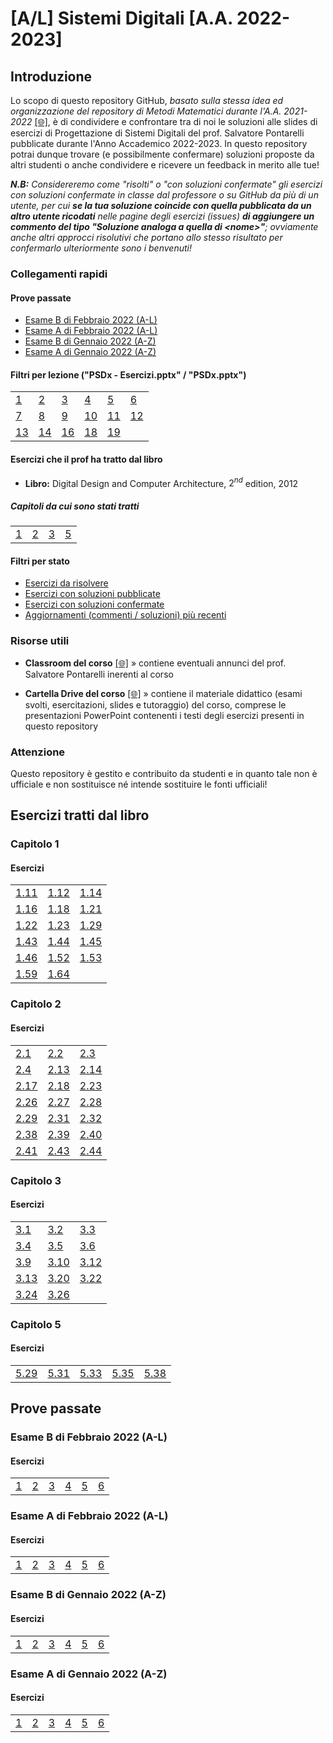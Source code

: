 # [A/L] Sistemi Digitali [A.A. 2022-2023]

## Introduzione

Lo scopo di questo repository GitHub, _basato sulla stessa idea ed organizzazione del repository di Metodi Matematici durante l'A.A. 2021-2022_ [[🌐]](https://github.com/sapienzastudentsnetwork/mmi2122), è di condividere e confrontare tra di noi le soluzioni alle slides di esercizi di Progettazione di Sistemi Digitali del prof. Salvatore Pontarelli pubblicate durante l'Anno Accademico 2022-2023. In questo repository potrai dunque trovare (e possibilmente confermare) soluzioni proposte da altri studenti o anche condividere e ricevere un feedback in merito alle tue!

_**N.B:** Considereremo come "risolti" o "con soluzioni confermate" gli esercizi con soluzioni confermate in classe dal professore o su GitHub da più di un utente, per cui **se la tua soluzione coincide con quella pubblicata da un altro utente ricodati** nelle pagine degli esercizi (issues) **di aggiungere un commento del tipo "Soluzione analoga a quella di \<nome\>"**; ovviamente anche altri approcci risolutivi che portano allo stesso risultato per confermarlo ulteriormente sono i benvenuti!_

### Collegamenti rapidi

#### Prove passate

- [Esame B di Febbraio 2022 (A-L)](#esame-b-di-febbraio-2022-a-l)
- [Esame A di Febbraio 2022 (A-L)](#esame-a-di-febbraio-2022-a-l)
- [Esame B di Gennaio 2022 (A-Z)](#esame-b-di-gennaio-2022-a-z)
- [Esame A di Gennaio 2022 (A-Z)](#esame-a-di-gennaio-2022-a-z)

#### Filtri per lezione ("PSDx - Esercizi.pptx" / "PSDx.pptx")

|    |    |    |    |    |    |
|----|----|----|----|----|----|
| [1](../../issues?q=is%3Aissue+label%3Apsd1+sort%3Acreated-asc+) | [2](../../issues?q=is%3Aissue+label%3Apsd2+sort%3Acreated-asc+) | [3](../../issues?q=is%3Aissue+label%3Apsd3+sort%3Acreated-asc+) | [4](../../issues?q=is%3Aissue+label%3Apsd4+sort%3Acreated-asc+) | [5](../../issues?q=is%3Aissue+label%3Apsd5+sort%3Acreated-asc+) | [6](../../issues?q=is%3Aissue+label%3Apsd6+sort%3Acreated-asc+) |
| [7](../../issues?q=is%3Aissue+label%3Apsd7+sort%3Acreated-asc+) | [8](../../issues?q=is%3Aissue+label%3Apsd8+sort%3Acreated-asc+) | [9](../../issues?q=is%3Aissue+label%3Apsd9+sort%3Acreated-asc+) | [10](../../issues?q=is%3Aissue+label%3Apsd10+sort%3Acreated-asc+) | [11](../../issues?q=is%3Aissue+label%3Apsd11+sort%3Acreated-asc+) | [12](../../issues?q=is%3Aissue+label%3Apsd12+sort%3Acreated-asc+) |
| [13](../../issues?q=is%3Aissue+label%3Apsd13+sort%3Acreated-asc+) | [14](../../issues?q=is%3Aissue+label%3Apsd14+sort%3Acreated-asc+) | [16](../../issues?q=is%3Aissue+label%3Apsd16+sort%3Acreated-asc+) | [18](../../issues?q=is%3Aissue+label%3Apsd18+sort%3Acreated-asc+) | [19](../../issues?q=is%3Aissue+label%3Apsd19+sort%3Acreated-asc+) | |

#### Esercizi che il prof ha tratto dal libro

- **Libro:** Digital Design and Computer Architecture, $2^{nd}$ edition, 2012

##### Capitoli da cui sono stati tratti

|    |    |    |    |
|----|----|----|----|
| [1](#capitolo-1) | [2](#capitolo-2) | [3](#capitolo-3) | [5](#capitolo-5) |

#### Filtri per stato
- [Esercizi da risolvere](../../issues?q=is%3Aissue+sort%3Aupdated-desc+label%3A"da+risolvere"+)
- [Esercizi con soluzioni pubblicate](../../issues?q=is%3Aissue+sort%3Aupdated-desc+-label%3A"da+risolvere"+-label%3A"duplicato")
- [Esercizi con soluzioni confermate](../../issues?q=is%3Aissue+sort%3Aupdated-desc+label%3Arisolto)
- [Aggiornamenti (commenti / soluzioni) più recenti](../../issues?q=sort%3Aupdated-desc+)

### Risorse utili

- **Classroom del corso** [[🌐]](https://classroom.google.com/c/MTczNjk2NDI1MjI5?cjc=blb53dw) » contiene eventuali annunci del prof. Salvatore Pontarelli inerenti al corso

- **Cartella Drive del corso** [[🌐]](https://drive.google.com/drive/folders/1yrcePCVNrA-kGAHzX5JdqRXziNENfjt4UW_YhLIxZPPUFavHArMU1fnTGKoX1CRnKPKh-xg2?usp=sharing) » contiene il materiale didattico (esami svolti, esercitazioni, slides e tutoraggio) del corso, comprese le presentazioni PowerPoint contenenti i testi degli esercizi presenti in questo repository

### Attenzione

Questo repository è gestito e contribuito da studenti e in quanto tale non è ufficiale e non sostituisce né intende sostituire le fonti ufficiali!

## Esercizi tratti dal libro

### Capitolo 1

#### Esercizi

|    |    |    |
|----|----|----|
| [1.11](../../issues/6) | [1.12](../../issues/7) | [1.14](../../issues/1) |
| [1.16](../../issues/2) | [1.18](../../issues/3) | [1.21](../../issues/13) |
| [1.22](../../issues/5) | [1.23](../../issues/14) | [1.29](../../issues/12) |
| [1.43](../../issues/8) | [1.44](../../issues/9) | [1.45](../../issues/10) |
| [1.46](../../issues/11) | [1.52](../../issues/16) | [1.53](../../issues/16) |
| [1.59](../../issues/17) | [1.64](../../issues/18) | |

### Capitolo 2

#### Esercizi

|    |    |    |
|----|----|----|
| [2.1](../../issues/28)  | [2.2](../../issues/29)  | [2.3](../../issues/30) |
| [2.4](../../issues/31)  | [2.13](../../issues/37) | [2.14](../../issues/47) |
| [2.17](../../issues/48) | [2.18](../../issues/49) | [2.23](../../issues/43) |
| [2.26](../../issues/44) | [2.27](../../issues/45) | [2.28](../../issues/51) |
| [2.29](../../issues/51) | [2.31](../../issues/52) | [2.32](../../issues/52) |
| [2.38](../../issues/53) | [2.39](../../issues/55) | [2.40](../../issues/56) |
| [2.41](../../issues/57) | [2.43](../../issues/58) | [2.44](../../issues/59) |

### Capitolo 3

#### Esercizi

|    |    |    |
|----|----|----|
| [3.1](../../issues/61) | [3.2](../../issues/62) | [3.3](../../issues/63) |
| [3.4](../../issues/64) | [3.5](../../issues/68) | [3.6](../../issues/69) |
| [3.9](../../issues/66) | [3.10](../../issues/67) | [3.12](../../issues/70) |
| [3.13](../../issues/71) | [3.20](../../issues/72) | [3.22](../../issues/73) |
| [3.24](../../issues/74) | [3.26](../../issues/75) | |

### Capitolo 5

#### Esercizi

|    |    |    |    |    |
|----|----|----|----|----|
| [5.29](../../issues/20) | [5.31](../../issues/21) | [5.33](../../issues/22) | [5.35](../../issues/23) | [5.38](../../issues/24) |

## Prove passate

### Esame B di Febbraio 2022 (A-L)

#### Esercizi

|    |    |    |    |    |    |
|----|----|----|----|----|----|
| [1](../../issues/101) | [2](../../issues/102) | [3](../../issues/103) | [4](../../issues/104) | [5](../../issues/105) | [6](../../issues/106) |

### Esame A di Febbraio 2022 (A-L)

#### Esercizi

|    |    |    |    |    |    |
|----|----|----|----|----|----|
| [1](../../issues/95) | [2](../../issues/96) | [3](../../issues/97) | [4](../../issues/98) | [5](../../issues/99) | [6](../../issues/100) |

### Esame B di Gennaio 2022 (A-Z)

#### Esercizi

|    |    |    |    |    |    |
|----|----|----|----|----|----|
| [1](../../issues/89) | [2](../../issues/90) | [3](../../issues/91) | [4](../../issues/92) | [5](../../issues/93) | [6](../../issues/94) |

### Esame A di Gennaio 2022 (A-Z)

#### Esercizi

|    |    |    |    |    |    |
|----|----|----|----|----|----|
| [1](../../issues/83) | [2](../../issues/84) | [3](../../issues/85) | [4](../../issues/86) | [5](../../issues/87) | [6](../../issues/88) |
